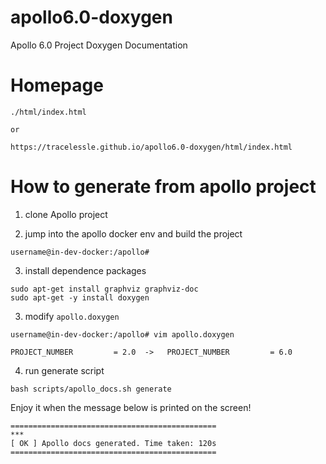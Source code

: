 # apollo6.0-doxygen
Apollo 6.0 Project Doxygen Documentation

# Homepage

```
./html/index.html

or

https://tracelessle.github.io/apollo6.0-doxygen/html/index.html
```

# How to generate from apollo project
1. clone Apollo project

2. jump into the apollo docker env and build the project

```
username@in-dev-docker:/apollo# 
```

3. install dependence packages

```
sudo apt-get install graphviz graphviz-doc
sudo apt-get -y install doxygen
```

3. modify `apollo.doxygen`
```
username@in-dev-docker:/apollo# vim apollo.doxygen
```

```
PROJECT_NUMBER         = 2.0  ->   PROJECT_NUMBER         = 6.0
```

4. run generate script

```
bash scripts/apollo_docs.sh generate
```

Enjoy it when the message below is printed on the screen!
```
==============================================
***
[ OK ] Apollo docs generated. Time taken: 120s
==============================================
```

